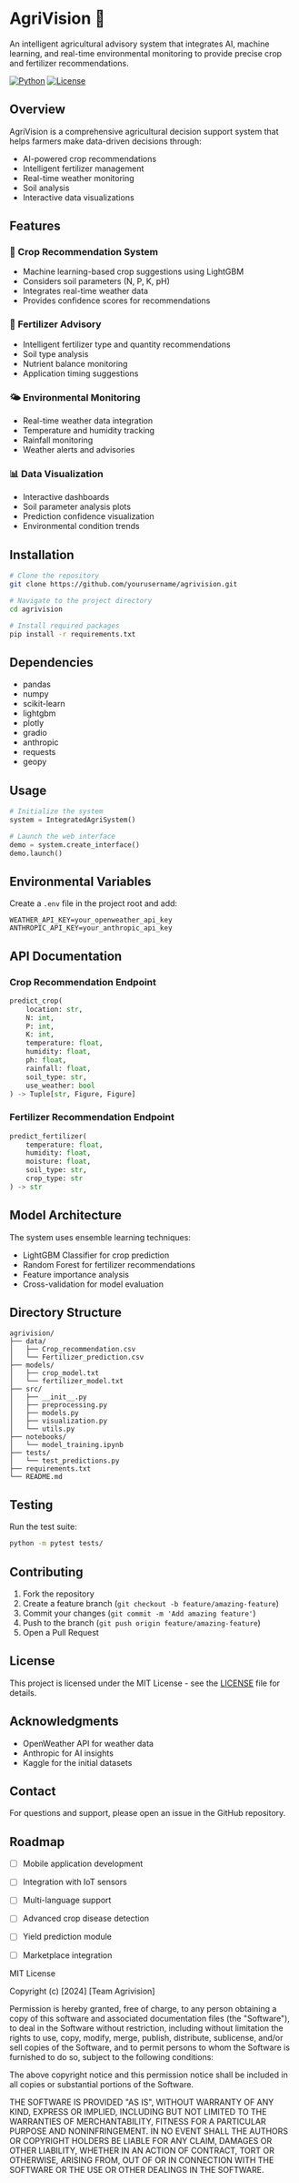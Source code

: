 # AgriVision 🌾

An intelligent agricultural advisory system that integrates AI, machine learning, and real-time environmental monitoring to provide precise crop and fertilizer recommendations.

[![Python](https://img.shields.io/badge/python-v3.10+-blue.svg)](https://www.python.org/)
[![License](https://img.shields.io/badge/license-MIT-green.svg)](LICENSE)

## Overview

AgriVision is a comprehensive agricultural decision support system that helps farmers make data-driven decisions through:
- AI-powered crop recommendations
- Intelligent fertilizer management
- Real-time weather monitoring
- Soil analysis
- Interactive data visualizations

## Features

### 🌱 Crop Recommendation System
- Machine learning-based crop suggestions using LightGBM
- Considers soil parameters (N, P, K, pH)
- Integrates real-time weather data
- Provides confidence scores for recommendations

### 🧪 Fertilizer Advisory
- Intelligent fertilizer type and quantity recommendations
- Soil type analysis
- Nutrient balance monitoring
- Application timing suggestions

### 🌤️ Environmental Monitoring
- Real-time weather data integration
- Temperature and humidity tracking
- Rainfall monitoring
- Weather alerts and advisories

### 📊 Data Visualization
- Interactive dashboards
- Soil parameter analysis plots
- Prediction confidence visualization
- Environmental condition trends

## Installation

```bash
# Clone the repository
git clone https://github.com/yourusername/agrivision.git

# Navigate to the project directory
cd agrivision

# Install required packages
pip install -r requirements.txt
```

## Dependencies

- pandas
- numpy
- scikit-learn
- lightgbm
- plotly
- gradio
- anthropic
- requests
- geopy

## Usage

```python
# Initialize the system
system = IntegratedAgriSystem()

# Launch the web interface
demo = system.create_interface()
demo.launch()
```

## Environmental Variables

Create a `.env` file in the project root and add:

```
WEATHER_API_KEY=your_openweather_api_key
ANTHROPIC_API_KEY=your_anthropic_api_key
```

## API Documentation

### Crop Recommendation Endpoint
```python
predict_crop(
    location: str,
    N: int,
    P: int,
    K: int,
    temperature: float,
    humidity: float,
    ph: float,
    rainfall: float,
    soil_type: str,
    use_weather: bool
) -> Tuple[str, Figure, Figure]
```

### Fertilizer Recommendation Endpoint
```python
predict_fertilizer(
    temperature: float,
    humidity: float,
    moisture: float,
    soil_type: str,
    crop_type: str
) -> str
```

## Model Architecture

The system uses ensemble learning techniques:
- LightGBM Classifier for crop prediction
- Random Forest for fertilizer recommendations
- Feature importance analysis
- Cross-validation for model evaluation

## Directory Structure

```
agrivision/
├── data/
│   ├── Crop_recommendation.csv
│   └── Fertilizer_prediction.csv
├── models/
│   ├── crop_model.txt
│   └── fertilizer_model.txt
├── src/
│   ├── __init__.py
│   ├── preprocessing.py
│   ├── models.py
│   ├── visualization.py
│   └── utils.py
├── notebooks/
│   └── model_training.ipynb
├── tests/
│   └── test_predictions.py
├── requirements.txt
└── README.md
```

## Testing

Run the test suite:

```bash
python -m pytest tests/
```

## Contributing

1. Fork the repository
2. Create a feature branch (`git checkout -b feature/amazing-feature`)
3. Commit your changes (`git commit -m 'Add amazing feature'`)
4. Push to the branch (`git push origin feature/amazing-feature`)
5. Open a Pull Request

## License

This project is licensed under the MIT License - see the [LICENSE](LICENSE) file for details.

## Acknowledgments

- OpenWeather API for weather data
- Anthropic for AI insights
- Kaggle for the initial datasets

## Contact

For questions and support, please open an issue in the GitHub repository.

## Roadmap

- [ ] Mobile application development
- [ ] Integration with IoT sensors
- [ ] Multi-language support
- [ ] Advanced crop disease detection
- [ ] Yield prediction module
- [ ] Marketplace integration


MIT License

Copyright (c) [2024] [Team Agrivision]

Permission is hereby granted, free of charge, to any person obtaining a copy
of this software and associated documentation files (the "Software"), to deal
in the Software without restriction, including without limitation the rights
to use, copy, modify, merge, publish, distribute, sublicense, and/or sell
copies of the Software, and to permit persons to whom the Software is
furnished to do so, subject to the following conditions:

The above copyright notice and this permission notice shall be included in all
copies or substantial portions of the Software.

THE SOFTWARE IS PROVIDED "AS IS", WITHOUT WARRANTY OF ANY KIND, EXPRESS OR
IMPLIED, INCLUDING BUT NOT LIMITED TO THE WARRANTIES OF MERCHANTABILITY,
FITNESS FOR A PARTICULAR PURPOSE AND NONINFRINGEMENT. IN NO EVENT SHALL THE
AUTHORS OR COPYRIGHT HOLDERS BE LIABLE FOR ANY CLAIM, DAMAGES OR OTHER
LIABILITY, WHETHER IN AN ACTION OF CONTRACT, TORT OR OTHERWISE, ARISING FROM,
OUT OF OR IN CONNECTION WITH THE SOFTWARE OR THE USE OR OTHER DEALINGS IN THE
SOFTWARE.
